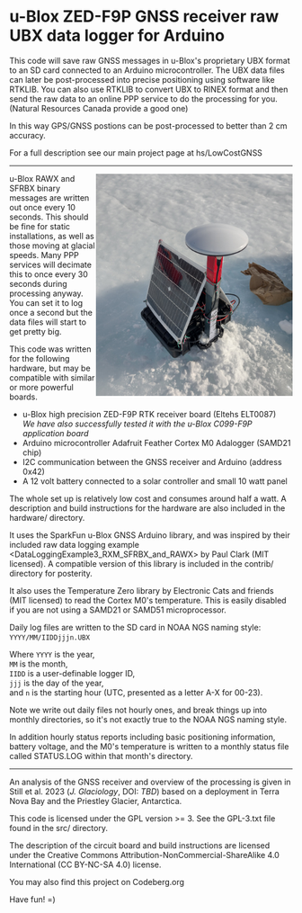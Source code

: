 # u-Blox ZED-F9P GNSS receiver raw UBX data logger for Arduino

This code will save raw GNSS messages in u-Blox's proprietary UBX format
to an SD card connected to an Arduino microcontroller. The UBX data files
can later be post-processed into precise positioning using software like
RTKLIB. You can also use RTKLIB to convert UBX to RINEX format and then
send the raw data to an online PPP service to do the processing for you.
(Natural Resources Canada provide a good one)

In this way GPS/GNSS postions can be post-processed to better than 2 cm
accuracy.

For a full description see our main project page at hs/LowCostGNSS

---

<img src="hardware/GNSS_logger_PriestleyGlacier.jpg" width="350" align="right"
     alt="Low cost GNSS logger deployed on the Priestley Glacier Nov. 2023">

u-Blox RAWX and SFRBX binary messages are written out once every 10 seconds.
This should be fine for static installations, as well as those moving
at glacial speeds. Many PPP services will decimate this to once every
30 seconds during processing anyway. You can set it to log once a second
but the data files will start to get pretty big.

This code was written for the following hardware, but may be compatible
with similar or more powerful boards.

* u-Blox high precision ZED-F9P RTK receiver board (Eltehs ELT0087)  
  _We have also successfully tested it with the u-Blox C099-F9P application board_
* Arduino microcontroller Adafruit Feather Cortex M0 Adalogger (SAMD21 chip)
* I2C communication between the GNSS receiver and Arduino (address 0x42)
* A 12 volt battery connected to a solar controller and small 10 watt panel

The whole set up is relatively low cost and consumes around half a watt.
A description and build instructions for the hardware are also included
in the hardware/ directory.

It uses the SparkFun u-Blox GNSS Arduino library, and was inspired by their
included raw data logging example <DataLoggingExample3_RXM_SFRBX_and_RAWX> by
Paul Clark (MIT licensed). A compatible version of this library is included
in the contrib/ directory for posterity.

It also uses the Temperature Zero library by Electronic Cats and friends
(MIT licensed) to read the Cortex M0's temperature. This is easily
disabled if you are not using a SAMD21 or SAMD51 microprocessor.


Daily log files are written to the SD card in NOAA NGS naming style:  
  `YYYY/MM/IIDDjjjn.UBX`

Where `YYYY` is the year,  
`MM` is the month,  
`IIDD` is a user-definable logger ID,  
`jjj` is the day of the year,  
and `n` is the starting hour (UTC, presented as a letter A-X for 00-23).

Note we write out daily files not hourly ones, and break things up into
monthly directories, so it's not exactly true to the NOAA NGS naming style.

In addition hourly status reports including basic positioning information,
battery voltage, and the M0's temperature is written to a monthly status
file called STATUS.LOG within that month's directory.

---

An analysis of the GNSS receiver and overview of the processing is given in
Still et al. 2023 (_J. Glaciology_, DOI: _TBD_) based on a deployment in
Terra Nova Bay and the Priestley Glacier, Antarctica.


This code is licensed under the GPL version >= 3. See the GPL-3.txt file found
in the src/ directory.

The description of the circuit board and build instructions are licensed under
the Creative Commons Attribution-NonCommercial-ShareAlike 4.0 International
(CC BY-NC-SA 4.0) license.


You may also find this project on Codeberg.org


Have fun! =)
